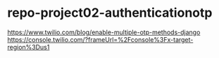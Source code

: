 # repo-project02-authenticationotp
https://www.twilio.com/blog/enable-multiple-otp-methods-django
https://console.twilio.com/?frameUrl=%2Fconsole%3Fx-target-region%3Dus1
